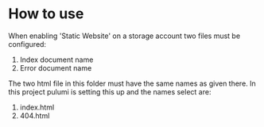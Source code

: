 
# How to use

When enabling 'Static Website' on a storage account two files must be configured:

1. Index document name
2. Error document name

The two html file in this folder must have the same names as given there.
In this project pulumi is setting this up and the names select are:

1. index.html
2. 404.html
